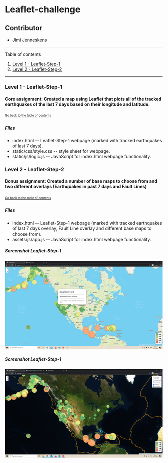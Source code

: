 # Leaflet-challenge
## Contributor
* Jimi Jenneskens

---
Table of contents <a name="toc"></a>

1. [Level 1 - Leaflet-Step-1](#1)
2. [Level 2 - Leaflet-Step-2](#2)

---

### Level 1 - Leaflet-Step-1 <a name="1"></a>
#### Core assignment: Created a map using Leaflet that plots all of the tracked earthquakes of the last 7 days based on their longitude and latitude.
<sub><sup>[Go back to the table of contents](#toc)</sub></sup>

##### Files

* index.html -- Leaflet-Step-1 webpage (marked with tracked earthquakes of last 7 days).
* static/css/style.css -- style sheet for webpage.
* static/js/logic.js -- JavaScript for index.html webpage functionality.

### Level 2 - Leaflet-Step-2 <a name="2"></a>
#### Bonus assignment: Created a number of base maps to choose from and two different overlays (Earthquakes in past 7 days and Fault Lines)
<sub><sup>[Go back to the table of contents](#toc)</sub></sup>

##### Files

* index.html -- Leaflet-Step-1 webpage (marked with tracked earthquakes of last 7 days overlay, Fault Line overlay and different base maps to choose from).
* assets/js/app.js -- JavaScript for index.html webpage functionality.

##### Screenshot Leaflet-Step-1
![Step-1 screenshot](screenshot_step_1.png)

##### Screenshot Leaflet-Step-1
![Step-2 screenshot](screenshot_step_2.png)
